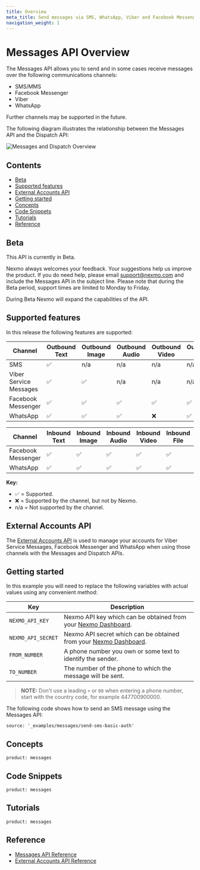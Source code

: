 ```yaml
---
title: Overview
meta_title: Send messages via SMS, WhatsApp, Viber and Facebook Messenger
navigation_weight: 1
---
```


# Messages API Overview

The Messages API allows you to send and in some cases receive messages over the following communications channels:

* SMS/MMS
* Facebook Messenger
* Viber
* WhatsApp

Further channels may be supported in the future.

The following diagram illustrates the relationship between the Messages API and the Dispatch API:

![Messages and Dispatch Overview](/assets/images/messages-dispatch-overview.png)

## Contents

* [Beta](#beta)
* [Supported features](#supported-features)
* [External Accounts API](#external-accounts-api)
* [Getting started](#getting-started)
* [Concepts](#concepts)
* [Code Snippets](#code-snippets)
* [Tutorials](#tutorials)
* [Reference](#reference)

## Beta

This API is currently in Beta.

Nexmo always welcomes your feedback. Your suggestions help us improve the product. If you do need help, please email [support@nexmo.com](mailto:support@nexmo.com) and include the Messages API in the subject line. Please note that during the Beta period, support times are limited to Monday to Friday.

During Beta Nexmo will expand the capabilities of the API.

## Supported features

In this release the following features are supported:

Channel | Outbound Text | Outbound Image | Outbound Audio | Outbound Video | Outbound File | Outbound Template
-- | -- | -- | -- | -- | -- | --
SMS | ✅ | n/a | n/a | n/a | n/a | n/a
Viber Service Messages | ✅ | ✅ | n/a | n/a | n/a | ✅
Facebook Messenger | ✅ | ✅ | ✅ | ✅ | ✅ | ✅
WhatsApp | ✅ | ✅ | ✅ | ❌ | ✅ | ✅

Channel | Inbound Text | Inbound Image | Inbound Audio | Inbound Video | Inbound File | Inbound Location
-- | -- | -- | -- | -- | -- | --
Facebook Messenger | ✅ | ✅ | ✅ | ✅ | ✅ | ✅
WhatsApp | ✅ | ✅ | ✅ | ✅ | ✅ | ✅

**Key:**

* ✅ = Supported.
* ❌ = Supported by the channel, but not by Nexmo. 
* n/a = Not supported by the channel.

## External Accounts API

The [External Accounts API](/api/external-accounts) is used to manage your accounts for Viber Service Messages, Facebook Messenger and WhatsApp when using those channels with the Messages and Dispatch APIs.

## Getting started

In this example you will need to replace the following variables with actual values using any convenient method:

Key | Description
-- | --
`NEXMO_API_KEY` | Nexmo API key which can be obtained from your [Nexmo Dashboard](https://dashboard.nexmo.com).
`NEXMO_API_SECRET` | Nexmo API secret which can be obtained from your [Nexmo Dashboard](https://dashboard.nexmo.com).
`FROM_NUMBER` | A phone number you own or some text to identify the sender.
`TO_NUMBER` | The number of the phone to which the message will be sent.

> **NOTE:** Don't use a leading `+` or `00` when entering a phone number, start with the country code, for example 447700900000.

The following code shows how to send an SMS message using the Messages API:

```code_snippets
source: '_examples/messages/send-sms-basic-auth'
```

## Concepts

```concept_list
product: messages
```

## Code Snippets

```code_snippet_list
product: messages
```

## Tutorials

```tutorials
product: messages
```

## Reference

* [Messages API Reference](/api/messages-olympus)
* [External Accounts API Reference](/api/external-accounts)

